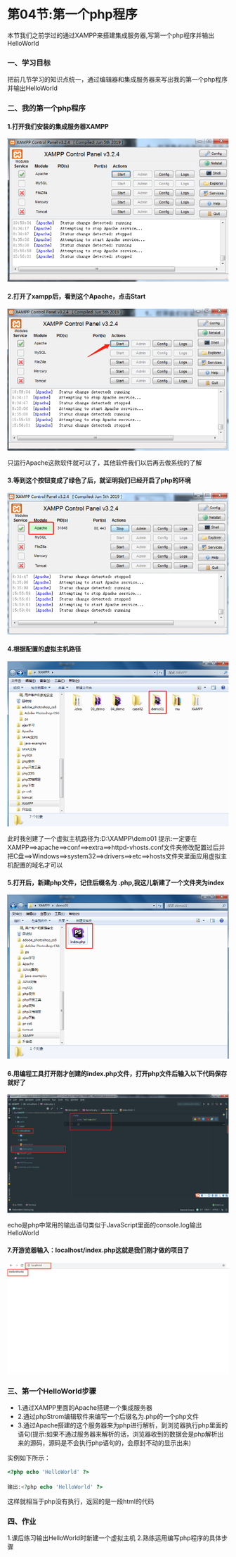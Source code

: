 # 第04节:第一个php程序
本节我们之前学过的通过XAMPP来搭建集成服务器,写第一个php程序并输出HelloWorld

### 一、学习目标
把前几节学习的知识点统一，通过编辑器和集成服务器来写出我的第一个php程序并输出HelloWorld

### 二、我的第一个php程序
#### 1.打开我们安装的集成服务器XAMPP
![images](../images/0104_img.png)

#### 2.打开了xampp后，看到这个Apache，点击Start
![images](../images/0104_png.png)

只运行Apache这款软件就可以了，其他软件我们以后再去做系统的了解

#### 3.等到这个按钮变成了绿色了后，就证明我们已经开启了php的环境
![images](../images/0104_imgs.png)

#### 4.根据配置的虚拟主机路径
![images](../images/0104_Apache.png)

此时我创建了一个虚拟主机路径为:D:\XAMPP\demo01
提示:一定要在XAMPP==>apache==>conf==>extra==>httpd-vhosts.conf文件夹修改配置过后并把C盘==>Windows==>system32==>drivers==>etc==>hosts文件夹里面应用虚拟主机配置的域名才可以

#### 5.打开后，新建php文件，记住后缀名为 .php,我这儿新建了一个文件夹为index
![images](../images/0104_pngs.png)

#### 6.用编程工具打开刚才创建的index.php文件，打开php文件后输入以下代码保存就好了
![images](../images/0104_logo.png)

echo是php中常用的输出语句类似于JavaScript里面的console.log输出HelloWorld

#### 7.开游览器输入：localhost/index.php这就是我们刚才做的项目了
![images](../images/0104_logos.png)

### 三、第一个HelloWorld步骤
* 1.通过XAMPP里面的Apache搭建一个集成服务器
* 2.通过phpStrom编辑软件来编写一个后缀名为.php的一个php文件
* 3.通过Apache搭建的这个服务器来为php进行解析，到浏览器执行php里面的语句(提示:如果不通过服务器来解析的话，浏览器收到的数据会是php解析出来的源码，源码是不会执行php语句的，会原封不动的显示出来)

实例如下所示：

``` php
<?php echo 'HelloWorld' ?>

输出:<?php echo 'HelloWorld' ?>
```

这样就相当于php没有执行，返回的是一段html的代码

### 四、作业
1.课后练习输出HelloWorld时新建一个虚拟主机
2.熟练运用编写php程序的具体步骤